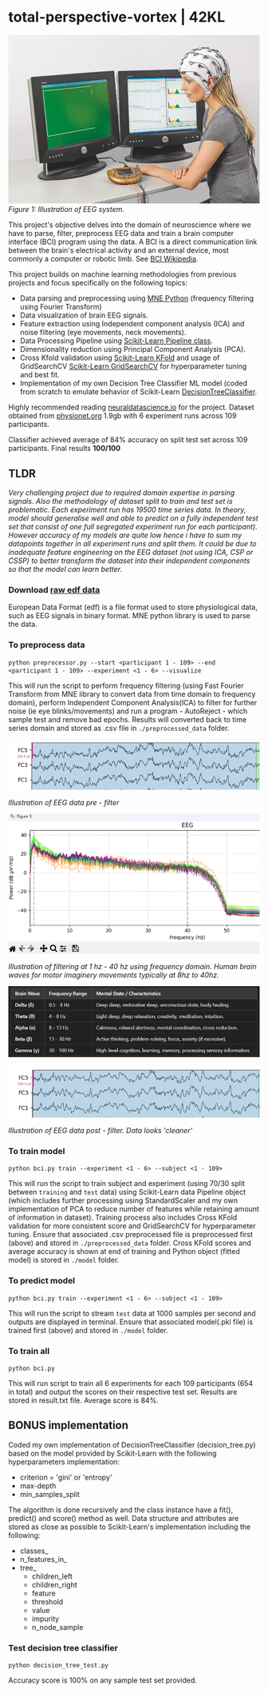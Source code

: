 # total-perspective-vortex | 42KL


![Neural Network](https://github.com/mseong123/total-perspective-vortex/blob/main/images/EEG_system.jpg)
*Figure 1: Illustration of EEG system.*

This project's objective delves into the domain of neuroscience where we have to parse, filter, preprocess EEG data and train a brain computer interface (BCI) program using the data. A BCI is a 
direct communication link between the brain's electrical activity and an external device, most commonly a computer or robotic limb. See [BCI Wikipedia](https://en.wikipedia.org/wiki/Brain%E2%80%93computer_interface).

This project builds on machine learning methodologies from previous projects and focus specifically on the following topics:
 - Data parsing and preprocessing using [MNE Python](https://mne.tools/stable/generated/mne.Epochs.html) (frequency filtering using Fourier Transform)
 - Data visualization of brain EEG signals.
 - Feature extraction using Independent component analysis (ICA) and noise filtering (eye movements, neck movements).
 - Data Processing Pipeline using [Scikit-Learn Pipeline class](https://scikit-learn.org/1.5/modules/generated/sklearn.pipeline.Pipeline.html).
 - Dimensionality reduction using Principal Component Analysis (PCA).
 - Cross Kfold validation using [Scikit-Learn KFold](https://scikit-learn.org/dev/modules/generated/sklearn.model_selection.KFold.html) and usage of GridSearchCV [Scikit-Learn GridSearchCV](https://scikit-learn.org/1.6/modules/generated/sklearn.model_selection.GridSearchCV.html) for hyperparameter tuning and best fit.
 - Implementation of my own Decision Tree Classifier ML model (coded from scratch to emulate behavior of Scikit-Learn [DecisionTreeClassifier](https://scikit-learn.org/dev/modules/generated/sklearn.tree.DecisionTreeClassifier.html).

Highly recommended reading [neuraldatascience.io](https://neuraldatascience.io/intro.html) for the project. Dataset obtained from [physionet.org](https://physionet.org/content/eegmmidb/1.0.0/) 1.9gb with 6 experiment runs across 109 participants.

Classifier achieved average of 84% accuracy on split test set across 109 participants. Final results **100/100**

## **TLDR** 
*Very challenging project due to required domain expertise in parsing signals. Also the methodology of dataset split to train and test set is problematic. Each experiment run has 19500 time series data.
In theory, model should generalise well and able to predict on a fully independent test set that consist of one full segregated experiment run for each participant). However accuracy of my models are quite low hence i have to sum my datapoints together in all experiment runs and split them. It could be due to inadequate feature engineering on the EEG dataset (not using ICA, CSP or CSSP) to better transform the dataset
into their independent components so that the model can learn better.*

### Download [raw edf data](https://physionet.org/content/eegmmidb/1.0.0/)

European Data Format (edf) is a file format used to store physiological data, such as EEG signals in binary format. MNE python library is used to parse the data. 

### To preprocess data
```
python preprocessor.py --start <participant 1 - 109> --end <participant 1 - 109> --experiment <1 - 6> --visualize
```
This will run the script to perform frequency filtering (using Fast Fourier Transform from MNE library to convert data from time domain to frequency domain), perform Independent Component Analysis(ICA) to filter for further noise (ie eye blinks/movements) and run a program - AutoReject - which sample test and remove bad epochs. Results will converted back to time series domain and stored as .csv file in `./preprocessed_data` folder. 

![EEG data before filtering](https://github.com/mseong123/total-perspective-vortex/blob/main/images/EEG_prefilter.png)

*Illustration of EEG data pre - filter*

![Filtering for frequencies](https://github.com/mseong123/total-perspective-vortex/blob/main/images/Filtering.png)

*Illustration of filtering at 1 hz - 40 hz using frequency domain. Human brain waves for motor imaginery movements typically at 8hz to 40hz.*

![Human brain waves frequency](https://github.com/mseong123/total-perspective-vortex/blob/main/images/human_brain_waves_frequency.png)


![EEG data post filtering](https://github.com/mseong123/total-perspective-vortex/blob/main/images/EEG_postfilter.png)

*Illustration of EEG data post - filter. Data looks 'cleaner'*

### To train model
```
python bci.py train --experiment <1 - 6> --subject <1 - 109>
```
This will run the script to train subject and experiment (using 70/30 split between `training` and `test` data) using Scikit-Learn data Pipeline object (which includes further processing using StandardScaler and my own implementation of PCA to reduce number of features while retaining amount of information in dataset). Training process also includes Cross KFold validation for more consistent score and GridSearchCV for hyperparameter tuning. Ensure that associated .csv preprocessed file is preprocessed first (above) and stored in `./preprocessed_data` folder. Cross KFold scores and average accuracy is shown at end of training and Python object (fitted model) is stored in `./model` folder.

### To predict model
```
python bci.py train --experiment <1 - 6> --subject <1 - 109>
```

This will run the script to stream `test` data at 1000 samples per second and outputs are displayed in terminal. Ensure that associated model(.pkl file) is trained first (above) and stored in `./model` folder.

### To train all
```
python bci.py
```
This will run script to train all 6 experiments for each 109 participants (654 in total) and output the scores on their respective test set. Results are stored in result.txt file. Average score is 84%.


## BONUS implementation

Coded my own implementation of DecisionTreeClassifier (decision_tree.py) based on the model provided by Scikit-Learn with the following hyperparameters implementation:
 - criterion = 'gini' or 'entropy'
 - max-depth
 - min_samples_split

The algorithm is done recursively and the class instance have a fit(), predict() and score() method as well. Data structure and attributes are stored as close as possible to Scikit-Learn's implementation including the following:
 - classes_
 - n_features_in_
 - tree_
    - children_left
    - children_right
    - feature
    - threshold
    - value
    - impurity
    - n_node_sample

### Test decision tree classifier
```
python decision_tree_test.py
```
Accuracy score is 100% on any sample test set provided.




